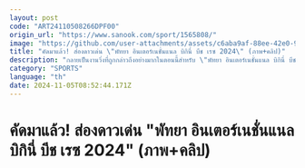 ```yaml
---
layout: post
code: "ART24110508266DPF00"
origin_url: "https://www.sanook.com/sport/1565808/"
image: "https://github.com/user-attachments/assets/c6aba9af-88ee-42e0-9662-02be4f770a55"
title: "คัดมาแล้ว! ส่องดาวเด่น \"พัทยา อินเตอร์เนชั่นแนล บิกินี่ บีช เรซ 2024\" (ภาพ+คลิป)"
description: "กลายเป็นงานวิ่งที่ถูกกล่าวถึงอย่างมากในตอนนี้สำหรับ \"พัทยา อินเตอร์เนชั่นแนล บิกินี่ บีช เรซ 2024\" (PATTAYA INTERNATIONAL BIKINI BEACH RACE 2024) เมื่อวันเสาร์ที่ 2 พฤศจิกายน 2567"
category: "SPORTS"
language: "th"
date: 2024-11-05T08:52:44.171Z
---
```


# คัดมาแล้ว! ส่องดาวเด่น "พัทยา อินเตอร์เนชั่นแนล บิกินี่ บีช เรซ 2024" (ภาพ+คลิป)